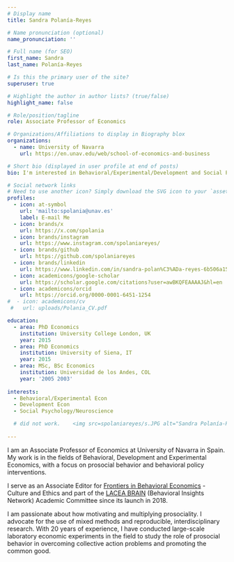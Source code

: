 ```yaml
---
# Display name
title: Sandra Polanía-Reyes

# Name pronunciation (optional)
name_pronunciation: ''

# Full name (for SEO)
first_name: Sandra
last_name: Polanía-Reyes

# Is this the primary user of the site?
superuser: true

# Highlight the author in author lists? (true/false)
highlight_name: false

# Role/position/tagline
role: Associate Professor of Economics

# Organizations/Affiliations to display in Biography blox
organizations:
  - name: University of Navarra
    url: https://en.unav.edu/web/school-of-economics-and-business

# Short bio (displayed in user profile at end of posts)
bio: I'm interested in Behavioral/Experimental/Development and Social Psychology 

# Social network links
# Need to use another icon? Simply download the SVG icon to your `assets/media/icons/` folder.
profiles:
  - icon: at-symbol
    url: 'mailto:spolania@unav.es'
    label: E-mail Me
  - icon: brands/x
    url: https://x.com/spolania
  - icon: brands/instagram
    url: https://www.instagram.com/spolaniareyes/
  - icon: brands/github
    url: https://github.com/spolaniareyes
  - icon: brands/linkedin
    url: https://www.linkedin.com/in/sandra-polan%C3%ADa-reyes-6b506a15/
  - icon: academicons/google-scholar
    url: https://scholar.google.com/citations?user=awBKQFEAAAAJ&hl=en
  - icon: academicons/orcid
    url: https://orcid.org/0000-0001-6451-1254
#  - icon: academicons/cv
 #   url: uploads/Polania_CV.pdf

education:
  - area: PhD Economics 
    institution: University College London, UK
    year: 2015
  - area: PhD Economics
    institution: University of Siena, IT
    year: 2015
  - area: MSc, BSc Economics
    institution: Universidad de los Andes, COL
    year: '2005 2003'
   
interests:
  - Behavioral/Experimental Econ
  - Development Econ
  - Social Psychology/Neuroscience

  # did not work.    <img src=spolaniareyes/s.JPG alt="Sandra Polanía-Reyes" style=border-radius:10%;width:270px;height:270px>   
                                                    
---
```

<!-- The image tag with custom styling should use HTML -->

I am an Associate Professor of Economics at University of Navarra in Spain. My work is in the fields of Behavioral, Development and Experimental Economics, with a focus on prosocial behavior and behavioral policy interventions. 

I serve as an Associate Editor for <a href="https://www.frontiersin.org/journals/behavioral-economics" >Frontiers in Behavioral Economics</a> - Culture and Ethics and part of the <a href="https://behavioral.iadb.org/en/lacea-brain">LACEA BRAIN</a> (Behavioral Insights Network) Academic Committee since its launch in 2018.

I am passionate about how motivating and multiplying prosociality. I advocate for the use of mixed methods and reproducible, interdisciplinary research. With 20 years of experience, I have conducted large-scale laboratory economic experiments in the field to study the role of prosocial behavior in overcoming collective action problems and promoting the common good.